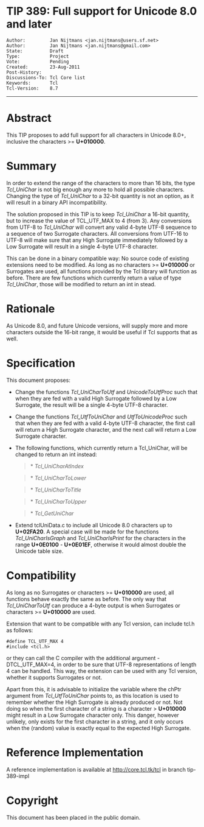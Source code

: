 # TIP 389: Full support for Unicode 8.0 and later
	Author:         Jan Nijtmans <jan.nijtmans@users.sf.net>
	Author:         Jan Nijtmans <jan.nijtmans@gmail.com>
	State:          Draft
	Type:           Project
	Vote:           Pending
	Created:        23-Aug-2011
	Post-History:   
	Discussions-To: Tcl Core list
	Keywords:       Tcl
	Tcl-Version:    8.7
-----

# Abstract

This TIP proposes to add full support for all characters in Unicode 8.0\+,
inclusive the characters >= **U\+010000**.

# Summary

In order to extend the range of the characters to more than 16 bits, the type
_Tcl\_UniChar_ is not big enough any more to hold all possible characters.
Changing the type of _Tcl\_UniChar_ to a 32-bit quantity is not an option, as
it will result in a binary API incompatibility.

The solution proposed in this TIP is to keep _Tcl\_UniChar_ a 16-bit
quantity, but to increase the value of TCL\_UTF\_MAX to 4 \(from 3\). Any
conversions from UTF-8 to _Tcl\_UniChar_ will convert any valid 4-byte UTF-8
sequence to a sequence of two Surrogate characters. All conversions from
UTF-16 to UTF-8 will make sure that any High Surrogate immediately followed by
a Low Surrogate will result in a single 4-byte UTF-8 character.

This can be done in a binary compatible way: No source code of existing
extensions need to be modified. As long as no characters >= **U\+010000** or
Surrogates are used, all functions provided by the Tcl library will function
as before. There are few functions which currently return a value of type
_Tcl\_UniChar_, those will be modified to return an int in stead.

# Rationale

As Unicode 8.0, and future Unicode versions, will supply more and more
characters outside the 16-bit range, it would be useful if Tcl supports
that as well.

# Specification

This document proposes:

 * Change the functions _Tcl\_UniCharToUtf_ and _UnicodeToUtfProc_ such
   that when they are fed with a valid High Surrogate followed by a Low
   Surrogate, the result will be a single 4-byte UTF-8 character.

 * Change the functions _Tcl\_UtfToUniChar_ and _UtfToUnicodeProc_ such
   that when they are fed with a valid 4-byte UTF-8 character, the first call
   will return a High Surrogate character, and the next call will return a Low
   Surrogate character.

 * The following functions, which currently return a Tcl\_UniChar, will be
   changed to return an int instead:

	 > \* _Tcl\_UniCharAtIndex_

	 > \* _Tcl\_UniCharToLower_

	 > \* _Tcl\_UniCharToTitle_

	 > \* _Tcl\_UniCharToUpper_

	 > \* _Tcl\_GetUniChar_

 * Extend tclUniData.c to include all Unicode 8.0 characters up to
   **U\+02FA20**.  A special case will be made for the functions
   _Tcl\_UniCharIsGraph_ and _Tcl\_UniCharIsPrint_ for the characters in the
   range **U\+0E0100** - **U\+0E01EF**, otherwise it would almost double the
   Unicode table size.

# Compatibility

As long as no Surrogates or characters >= **U\+010000** are used, all
functions behave exactly the same as before. The only way that
_Tcl\_UniCharToUtf_ can produce a 4-byte output is when Surrogates or
characters >= **U\+010000** are used.

Extension that want to be compatible with any Tcl version, can include tcl.h
as follows:

	#define TCL_UTF_MAX 4
	#include <tcl.h>

or they can call the C compiler with the additional argument -DTCL\_UTF\_MAX=4,
in order to be sure that UTF-8 representations of length 4 can be
handled. This way, the extension can be used with any Tcl version, whether it
supports Surrogates or not.

Apart from this, it is advisable to initialize the variable where the chPtr
argument from _Tcl\_UtfToUniChar_ points to, as this location is used to
remember whether the High Surrogate is already produced or not. Not doing so
when the first character of a string is a character > **U\+010000** might
result in a Low Surrogate character only. This danger, however unlikely, only
exists for the first character in a string, and it only occurs when the
\(random\) value is exactly equal to the expected High Surrogate.

# Reference Implementation

A reference implementation is available at <http://core.tcl.tk/tcl> in branch
tip-389-impl

# Copyright

This document has been placed in the public domain.

